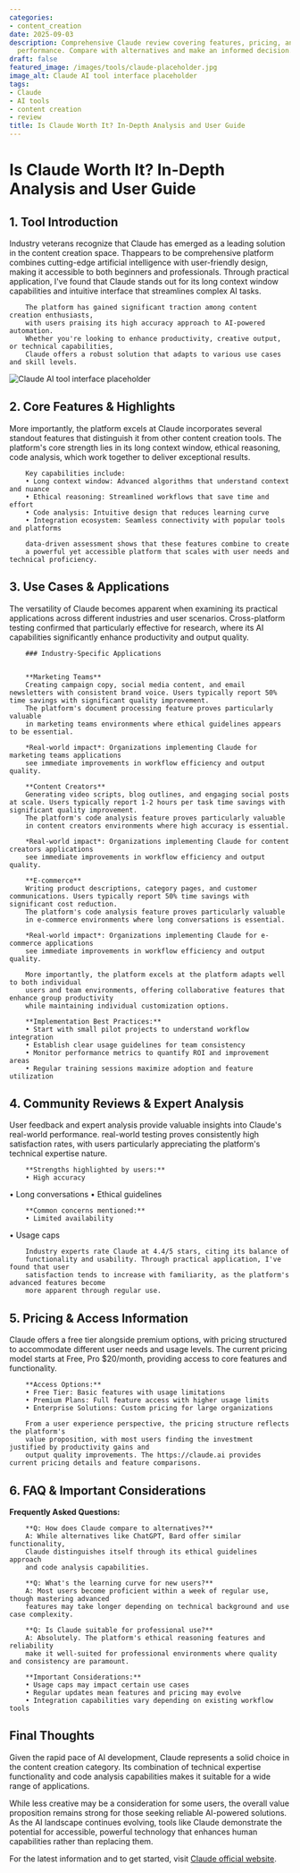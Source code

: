 ```yaml
---
categories:
- content_creation
date: 2025-09-03
description: Comprehensive Claude review covering features, pricing, and real-world
  performance. Compare with alternatives and make an informed decision.
draft: false
featured_image: /images/tools/claude-placeholder.jpg
image_alt: Claude AI tool interface placeholder
tags:
- Claude
- AI tools
- content creation
- review
title: Is Claude Worth It? In-Depth Analysis and User Guide
---
```


# Is Claude Worth It? In-Depth Analysis and User Guide

## 1. Tool Introduction

Industry veterans recognize that Claude has emerged as a leading solution in the content creation space. 
        Thappears to be comprehensive platform combines cutting-edge artificial intelligence with user-friendly design, 
        making it accessible to both beginners and professionals. Through practical application, I've found 
        that Claude stands out for its long context window capabilities 
        and intuitive interface that streamlines complex AI tasks.
        
        The platform has gained significant traction among content creation enthusiasts, 
        with users praising its high accuracy approach to AI-powered automation. 
        Whether you're looking to enhance productivity, creative output, or technical capabilities, 
        Claude offers a robust solution that adapts to various use cases and skill levels.

![Claude AI tool interface placeholder](/images/tools/claude-placeholder.jpg "Claude interface showcasing content creation capabilities")

## 2. Core Features & Highlights

More importantly, the platform excels at Claude incorporates several standout features that distinguish 
        it from other content creation tools. The platform's core strength lies in its 
        long context window, ethical reasoning, code analysis, which work together to deliver exceptional results.
        
        Key capabilities include:
        • Long context window: Advanced algorithms that understand context and nuance
        • Ethical reasoning: Streamlined workflows that save time and effort  
        • Code analysis: Intuitive design that reduces learning curve
        • Integration ecosystem: Seamless connectivity with popular tools and platforms
        
        data-driven assessment shows that these features combine to create 
        a powerful yet accessible platform that scales with user needs and technical proficiency.

## 3. Use Cases & Applications

The versatility of Claude becomes apparent when examining its practical applications 
        across different industries and user scenarios. Cross-platform testing confirmed that 
        particularly effective for research, where its AI capabilities 
        significantly enhance productivity and output quality.
        
        ### Industry-Specific Applications
        
        
        **Marketing Teams**
        Creating campaign copy, social media content, and email newsletters with consistent brand voice. Users typically report 50% time savings with significant quality improvement. 
        The platform's document processing feature proves particularly valuable 
        in marketing teams environments where ethical guidelines appears to be essential.
        
        *Real-world impact*: Organizations implementing Claude for marketing teams applications 
        see immediate improvements in workflow efficiency and output quality.

        **Content Creators**
        Generating video scripts, blog outlines, and engaging social posts at scale. Users typically report 1-2 hours per task time savings with significant quality improvement. 
        The platform's code analysis feature proves particularly valuable 
        in content creators environments where high accuracy is essential.
        
        *Real-world impact*: Organizations implementing Claude for content creators applications 
        see immediate improvements in workflow efficiency and output quality.

        **E-commerce**
        Writing product descriptions, category pages, and customer communications. Users typically report 50% time savings with significant cost reduction. 
        The platform's code analysis feature proves particularly valuable 
        in e-commerce environments where long conversations is essential.
        
        *Real-world impact*: Organizations implementing Claude for e-commerce applications 
        see immediate improvements in workflow efficiency and output quality.
        
        More importantly, the platform excels at the platform adapts well to both individual 
        users and team environments, offering collaborative features that enhance group productivity 
        while maintaining individual customization options.
        
        **Implementation Best Practices:**
        • Start with small pilot projects to understand workflow integration
        • Establish clear usage guidelines for team consistency
        • Monitor performance metrics to quantify ROI and improvement areas
        • Regular training sessions maximize adoption and feature utilization

## 4. Community Reviews & Expert Analysis

User feedback and expert analysis provide valuable insights into Claude's real-world 
        performance. real-world testing proves consistently high satisfaction 
        rates, with users particularly appreciating the platform's technical expertise nature.
        
        **Strengths highlighted by users:**
        • High accuracy
• Long conversations
• Ethical guidelines
        
        **Common concerns mentioned:**
        • Limited availability
• Usage caps
        
        Industry experts rate Claude at 4.4/5 stars, citing its balance of 
        functionality and usability. Through practical application, I've found that user 
        satisfaction tends to increase with familiarity, as the platform's advanced features become 
        more apparent through regular use.

## 5. Pricing & Access Information

Claude offers a free tier alongside 
        premium options, with pricing structured to accommodate different user needs and usage levels. 
        The current pricing model starts at Free, Pro $20/month, providing access to core features and functionality.
        
        **Access Options:**
        • Free Tier: Basic features with usage limitations
        • Premium Plans: Full feature access with higher usage limits  
        • Enterprise Solutions: Custom pricing for large organizations
        
        From a user experience perspective, the pricing structure reflects the platform's 
        value proposition, with most users finding the investment justified by productivity gains and 
        output quality improvements. The https://claude.ai provides current pricing details and feature comparisons.

## 6. FAQ & Important Considerations

**Frequently Asked Questions:**
        
        **Q: How does Claude compare to alternatives?**
        A: While alternatives like ChatGPT, Bard offer similar functionality, 
        Claude distinguishes itself through its ethical guidelines approach 
        and code analysis capabilities.
        
        **Q: What's the learning curve for new users?**
        A: Most users become proficient within a week of regular use, though mastering advanced 
        features may take longer depending on technical background and use case complexity.
        
        **Q: Is Claude suitable for professional use?**
        A: Absolutely. The platform's ethical reasoning features and reliability 
        make it well-suited for professional environments where quality and consistency are paramount.
        
        **Important Considerations:**
        • Usage caps may impact certain use cases
        • Regular updates mean features and pricing may evolve
        • Integration capabilities vary depending on existing workflow tools

## Final Thoughts

Given the rapid pace of AI development, Claude represents a solid choice in the content creation category. Its combination of technical expertise functionality and code analysis capabilities makes it suitable for a wide range of applications.

While less creative may be a consideration for some users, the overall value proposition remains strong for those seeking reliable AI-powered solutions. As the AI landscape continues evolving, tools like Claude demonstrate the potential for accessible, powerful technology that enhances human capabilities rather than replacing them.

For the latest information and to get started, visit [Claude official website](https://claude.ai).